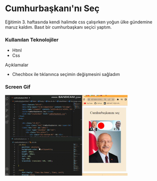 
# Cumhurbaşkanı'nı Seç
Eğitimin 3. haftasında kendi halimde css çalışırken yoğun ülke gündemine maruz kaldım.  Basıt bir cumhurbaşkanı seçici yaptım.
### Kullanılan Teknolojiler
* Html 
* Css

Açıklamalar

* Chechbox ile tıklanınca seçimin değişmesini sağladım 

<h3>Screen Gif </h3>
<img width=80% src="screen.gif">

